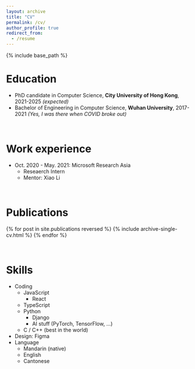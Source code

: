 ```yaml
---
layout: archive
title: "CV"
permalink: /cv/
author_profile: true
redirect_from:
  - /resume
---
```


{% include base_path %}
&nbsp;

Education
======
* PhD candidate in Computer Science, __City University of Hong Kong__, 2021-2025 _(expected)_
* Bachelor of Engineering in Computer Science, __Wuhan University__, 2017-2021 _(Yes, I was there when COVID broke out)_

&nbsp;

Work experience
======
* Oct. 2020 - May. 2021: Microsoft Research Asia
  * Reseaerch Intern
  * Mentor: Xiao Li

&nbsp;

Publications
======
  <ul style="list-style-type:none;padding-left:0;">
  {% for post in site.publications reversed %}
    {% include archive-single-cv.html %}
  {% endfor %}
  </ul>

&nbsp;

Skills
======
* Coding
  * JavaScript
    * React
  * TypeScript
  * Python
    * Django
    * AI stuff (PyTorch, TensorFlow, ...)
  * C / C++ (best in the world)
* Design: Figma
* Language
  * Mandarin (native)
  * English
  * Cantonese

  
<!-- Talks
======
  <ul>{% for post in site.talks reversed %}
    {% include archive-single-talk-cv.html  %}
  {% endfor %}</ul>
  
Teaching
======
  <ul>{% for post in site.teaching reversed %}
    {% include archive-single-cv.html %}
  {% endfor %}</ul>
  
Service and leadership
======
* Currently signed in to 43 different slack teams -->
